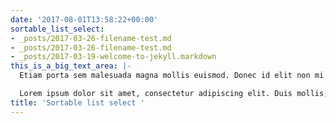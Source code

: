 ```yaml
---
date: '2017-08-01T13:58:22+00:00'
sortable_list_select:
- _posts/2017-03-26-filename-test.md
- _posts/2017-03-26-filename-test.md
- _posts/2017-03-19-welcome-to-jekyll.markdown
this_is_a_big_text_area: |-
  Etiam porta sem malesuada magna mollis euismod. Donec id elit non mi porta gravida at eget metus. Cras justo odio, dapibus ac facilisis in, egestas eget quam. Morbi leo risus, porta ac consectetur ac, vestibulum at eros. Morbi leo risus, porta ac consectetur ac, vestibulum at eros. Duis mollis, est non commodo luctus, nisi erat porttitor ligula, eget lacinia odio sem nec elit.

  Lorem ipsum dolor sit amet, consectetur adipiscing elit. Duis mollis, est non commodo luctus, nisi erat porttitor ligula, eget lacinia odio sem nec elit. Donec ullamcorper nulla non metus auctor fringilla. Cum sociis natoque penatibus et magnis dis parturient montes, nascetur ridiculus mus. Nullam id dolor id nibh ultricies vehicula ut id elit.
title: 'Sortable list select '
---
```

